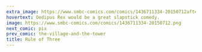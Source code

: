 ```yaml
---
extra_image: https://www.smbc-comics.com/comics/1436711334-20150712after.png
hovertext: Oedipus Rex would be a great slapstick comedy.
image: https://www.smbc-comics.com/comics/1436711334-20150712.png
next_comic: pix
prev_comic: the-village-and-the-tower
title: Rule of Three
---
```


